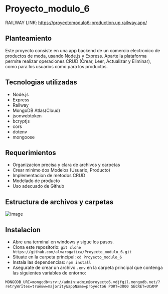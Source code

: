 # Proyecto_modulo_6

RAILWAY LINK: https://proyectomodulo6-production.up.railway.app/

## Planteamiento
Este proyecto consiste en una app backend de un comercio electronico de productos de moda, usando Node.js y Express.
Aparte la plataforma permite realizar operaciones CRUD (Crear, Leer, Actualizar y Eliminar), como para los usuarios como para los productos.

## Tecnologias utilizadas
* Node.js
* Express
* Railway
* MongoDB Atlas(Cloud)
* jsonwebtoken
* bcryptjs
* cors
* dotenv
* mongoose

## Requerimientos
* Organizacion precisa y clara de archivos y carpetas
* Crear minimo dos Modelos (Usuario, Producto)
* Implementacion de metodos CRUD
* Modelado de producto
* Uso adecuado de Github

## Estructura de archivos y carpetas

![image](https://github.com/user-attachments/assets/e86f8607-ce4b-40e6-bb70-9ae1b45f5c68)

## Instalacion

* Abre una terminal en windows y sigue los pasos.
* Clona este repositorio: ``git clone https://github.com/alvarogatica/Proyecto_modulo_6.git``
* Situate en la carpeta principal: ``cd Proyecto_modulo_6``
* Instala las dependencias: ``npm install``
* Asegurate de crear un archivo ``.env`` en la carpeta principal que contenga las siguientes variables de entorno:

``
MONGODB_URI=mongodb+srv://admin:admin@proyecto6.vdjfgil.mongodb.net/?retryWrites=true&w=majority&appName=proyecto6
PORT=3000
SECRET=UCAMP
``

  
